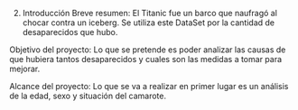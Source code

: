 2. Introducción
Breve resumen: El Titanic fue un barco que naufragó al chocar contra un iceberg. Se utiliza este DataSet por la cantidad de desaparecidos que hubo.

Objetivo del proyecto: Lo que se pretende es poder analizar las causas de que hubiera tantos desaparecidos y cuales son las medidas a tomar para mejorar.

Alcance del proyecto: Lo que se va a realizar en primer lugar es un análisis de la edad, sexo y situación del camarote.